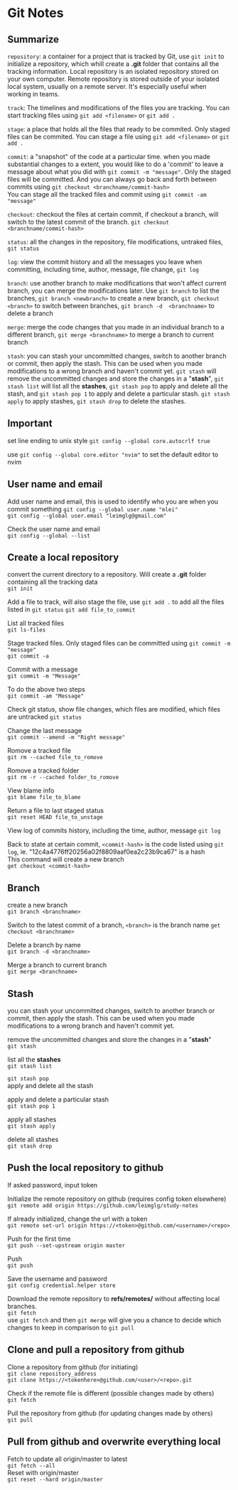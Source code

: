 Git Notes
=====================================

Summarize
-------------------------------------
`repository`: a container for a project that is tracked by Git, use `git init` to initialize a repository, which whill create a __.git__ folder that contains all the tracking information. Local repository is an isolated repository stored on your own computer. Remote repository is stored outside of your isolated local system, usually on a remote server. It's especially useful when working in teams.  

`track`: The timelines and modifications of the files you are tracking. You can start tracking files using `git add <filename>` or `git add .`    

`stage`:  a place that holds all the files that ready to be commited. Only staged files can be commited. You can stage a file using `git add <filename>` or `git add .`  

`commit`: a "snapshot" of the code at a particular time. when you made substantial changes to a extent, you would like to do a 'commit' to leave a message about what you did with `git commit -m "message"`. Only the staged files will be committed. And you can always go back and forth between commits using `git checkout <branchname/commit-hash>`  
You can stage all the tracked files and commit using `git commit -am "message"`  

`checkout`: checkout the files at certain commit, if checkout a branch, will switch to the latest commit of the branch. `git checkout <branchname/commit-hash>`  

`status`: all the changes in the repository, file modifications, untraked files, `git status`  

`log`: view the commit history and all the messages you leave when committing, including time, author, message, file change, `git log`  

`branch`: use another branch to make modifications that won't affect current branch, you can merge the modifications later. Use `git branch` to list the branches, `git branch <newbranch>` to create a new branch, `git checkout <branch>` to switch between branches, `git branch -d  <branchname>` to delete a branch  

`merge`: merge the code changes that you made in an individual branch to a different branch, `git merge <branchname>` to merge a branch to current branch  

`stash`: you can stash your uncommitted changes, switch to another branch or commit, then apply the stash. This can be used when you made modifications to a wrong branch and haven't commit yet. `git stash` will remove the uncommitted changes and store the changes in a "__stash__", `git stash list` will list all the __stashes__, `git stash pop` to apply and delete all the stash, and `git stash pop 1` to apply and delete a particular stash. `git stash apply` to apply stashes, `git stash drop` to delete the stashes.  

Important
-------------------------------------
set line ending to unix style
`git config --global core.autocrlf true`

use `git config --global core.editor "nvim"` to set the default editor to nvim  

User name and email
-------------------------------------

Add user name and email, this is used to identify who you are when you commit something
`git config --global user.name "mlei"`  
`git config --global user.email "leimglg@gmail.com"`  

Check the user name and email  
`git config --global --list`  

Create a local repository
-------------------------------------

convert the current directory to a repository. Will create a __.git__ folder containing all the tracking data  
`git init`  

Add a file to track, will also stage the file, use `git add .` to add all the files listed in `git status`
`git add file_to_commit`  

List all tracked files  
`git ls-files`  

Stage tracked files. Only staged files can be committed using `git commit -m "message"`  
`git commit -a`  

Commit with a message  
`git commit -m "Message"`  

To do the above two steps  
`git commit -am "Message"`  

Check git status, show file changes, which files are modified, which files are untracked
`git status`  

Change the last message  
`git commit --amend -m "Right message"`  

Romove a tracked file  
`git rm --cached file_to_romove`  

Romove a tracked folder  
`git rm -r --cached folder_to_romove`  

View blame info  
`git blame file_to_blame`  

Return a file to last staged status  
`git reset HEAD file_to_unstage`  

View log of commits history, including the time, author, message
`git log`  

Back to state at certain commit, `<commit-hash>` is the code listed using `git log`, ie. "12c4a4776ff20256a02f8809aaf0ea2c23b9ca67" is a hash  
This command will create a new branch  
`get checkout <commit-hash>`

Branch  
-------------------------------------
create a new branch  
`git branch <branchname>`  

Switch to the latest commit of a branch, `<branch>` is the branch name
`get checkout <branchname>`  

Delete a branch by name  
`git branch -d <branchname>`  

Merge a branch to current branch  
`git merge <branchname>`  

Stash
--------------------------------------
you can stash your uncommitted changes, switch to another branch or commit, then apply the stash. This can be used when you made modifications to a wrong branch and haven't commit yet.  

remove the uncommitted changes and store the changes in a "__stash__"  
`git stash`  

list all the __stashes__  
`git stash list`  

`git stash pop`  
apply and delete all the stash  

apply and delete a particular stash  
`git stash pop 1`  

apply all stashes  
`git stash apply`  

delete all stashes  
`git stash drop`  


Push the local repository to github
-------------------------------------
If asked password, input token  

Initialize the remote repository on github (requires config token elsewhere)  
`git remote add origin https://github.com/leimglg/study-notes`  

If already initialized, change the url with a token  
`git remote set-url origin https://<token>@github.com/<username>/<repo>`  

Push for the first time  
`git push --set-upstream origin master`  

Push  
`git push`  

Save the username and password  
`git config credential.helper store`  

Download the remote repository to __refs/remotes/<remote>__ without affecting local branches.  
`git fetch`  
use `git fetch` and then `git merge` will give you a chance to decide which changes to keep in comparison to `git pull`

Clone and pull a repository from github
-------------------------------------

Clone a repository from github (for initiating)  
`git clone repository_address`  
`git clone https://<tokenhere>@github.com/<user>/<repo>.git`  

Check if the remote file is different (possible changes made by others)  
`git fetch`  

Pull the repository from github (for updating changes made by others)  
`git pull`  

Pull from github and overwrite everything local
------------------------------------------------------------

Fetch to update all origin/master to latest  
`git fetch --all`  
Reset with origin/master  
`git reset --hard origin/master`  


